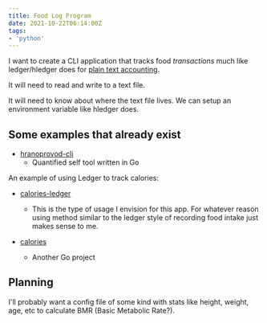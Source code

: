```yaml
---
title: Food Log Program
date: 2021-10-22T06:14:00Z
tags:
- 'python'
---
```


I want to create a CLI application that tracks food _transactions_ much like
ledger/hledger does for [plain text accounting](20210905094858-plain-text-accounting.md).

It will need to read and write to a text file. 

It will need to know about where the text file lives. We can setup an
environment variable like hledger does.

## Some examples that already exist

* [hranoprovod-cli](https://github.com/aquilax/hranoprovod-cli)
  + Quantified self tool written in Go

An example of using Ledger to track calories:

* [calories-ledger](https://github.com/rcaputo/calories-ledger)
  + This is the type of usage I envision for this app. For whatever reason using
    method similar to the ledger style of recording food intake just makes sense
    to me.

* [calories](https://github.com/zupzup/calories)
  + Another Go project

## Planning

I'll probably want a config file of some kind with stats like height, weight,
age, etc to calculate BMR (Basic Metabolic Rate?).


